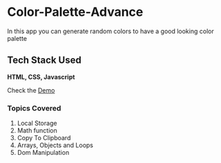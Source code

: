 # Color-Palette-Advance

In this app you can generate random colors to have a good looking color palette

## Tech Stack Used
**HTML, CSS, Javascript**

Check the [Demo](https://karan1907.github.io/Color-Palette-Advance/)

### Topics Covered
1. Local Storage
2. Math function
3. Copy To Clipboard
4. Arrays, Objects and Loops
5. Dom Manipulation
